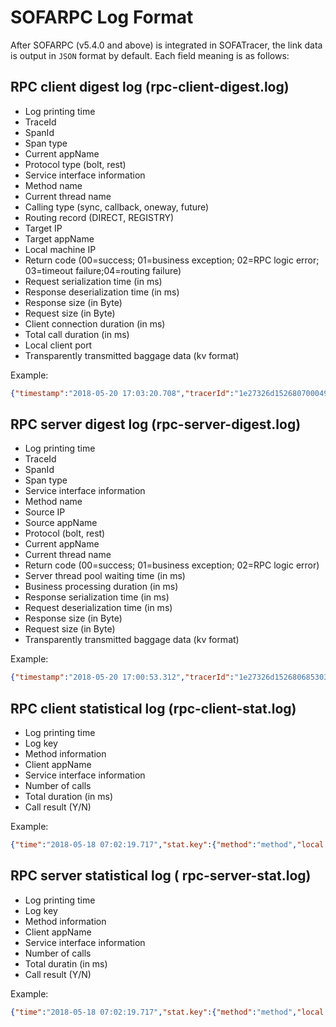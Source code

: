 # SOFARPC Log Format
After SOFARPC (v5.4.0 and above) is integrated in SOFATracer, the link data is output in `JSON` format by default. Each field meaning is as follows:

## RPC client digest log (rpc-client-digest.log)

* Log printing time
* TraceId
* SpanId
* Span type
* Current appName
* Protocol type (bolt, rest)
* Service interface information
* Method name
* Current thread name
* Calling type (sync, callback, oneway, future)
* Routing record (DIRECT, REGISTRY)
* Target IP
* Target appName
* Local machine IP
* Return code (00=success; 01=business exception; 02=RPC logic error; 03=timeout failure;04=routing failure)
* Request serialization time (in ms)
* Response deserialization time (in ms)
* Response size (in Byte)
* Request size (in Byte)
* Client connection duration (in ms)
* Total call duration (in ms)
* Local client port
* Transparently transmitted baggage data (kv format)

Example:

```json
{"timestamp":"2018-05-20 17:03:20.708","tracerId":"1e27326d1526807000498100185597","spanId":"0","span.kind":"client","local.app":"SOFATracerRPC","protocol":"bolt","service":"com.alipay.sofa.tracer.examples.sofarpc.direct.DirectService:1.0","method":"sayDirect","current.thread.name":"main","invoke.type":"sync","router.record":"DIRECT","remote.app":"samples","remote.ip":"127.0.0.1:12200","local.client.ip":"127.0.0.1","result.code":"00","req.serialize.time":"33","resp.deserialize.time":"39","resp.size":"170","req.size":"582","client.conn.time":"0","client.elapse.time":"155","local.client.port":"59774","baggage":""}
```


## RPC server digest log (rpc-server-digest.log)

* Log printing time
* TraceId
* SpanId
* Span type
* Service interface information
* Method name
* Source IP
* Source appName
* Protocol (bolt, rest)
* Current appName
* Current thread name
* Return code (00=success; 01=business exception; 02=RPC logic error)
* Server thread pool waiting time (in ms)
* Business processing duration (in ms)
* Response serialization time (in ms)
* Request deserialization time (in ms)
* Response size (in Byte)
* Request size (in Byte)
* Transparently transmitted baggage data (kv format)

Example:

```json
{"timestamp":"2018-05-20 17:00:53.312","tracerId":"1e27326d1526806853032100185011","spanId":"0","span.kind":"server","service":"com.alipay.sofa.tracer.examples.sofarpc.direct.DirectService:1.0","method":"sayDirect","remote.ip":"127.0.0.1","remote.app":"SOFATracerRPC","protocol":"bolt","local.app":"SOFATracerRPC","current.thread.name":"SOFA-BOLT-BIZ-12200-5-T1","result.code":"00","server.pool.wait.time":"3","biz.impl.time":"0","resp.serialize.time":"4","req.deserialize.time":"38","resp.size":"170","req.size":"582","baggage":""}
```

## RPC client statistical log (rpc-client-stat.log)

* Log printing time
* Log key
* Method information
* Client appName
* Service interface information
* Number of calls
* Total duration (in ms)
* Call result (Y/N)

Example:

```json
{"time":"2018-05-18 07:02:19.717","stat.key":{"method":"method","local.app":"client","service":"app.service:1.0"},"count":10,"total.cost.milliseconds":17,"success":"Y"}
```

## RPC server statistical log ( rpc-server-stat.log)

* Log printing time
* Log key
* Method information
* Client appName
* Service interface information
* Number of calls
* Total duratin (in ms)
* Call result (Y/N)

Example:

```json
{"time":"2018-05-18 07:02:19.717","stat.key":{"method":"method","local.app":"client","service":"app.service:1.0"},"count":10,"total.cost.milliseconds":17,"success":"Y"}
```